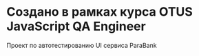 # Создано в рамках курса OTUS JavaScript QA Engineer
Проект по автотестированию UI сервиса ParaBank
